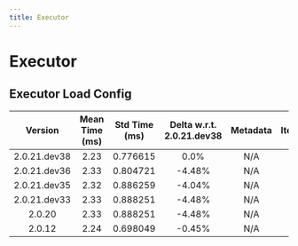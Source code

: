 ```yaml
---
title: Executor
---
```

# Executor

## Executor Load Config

| Version | Mean Time (ms) | Std Time (ms) | Delta w.r.t. 2.0.21.dev38 | Metadata | Iterations |
| :---: | :---: | :---: | :---: | :---: | :---: |
| 2.0.21.dev38 | 2.23 | 0.776615 | 0.0% | N/A | 100 |
| 2.0.21.dev36 | 2.33 | 0.804721 | -4.48% | N/A | 100 |
| 2.0.21.dev35 | 2.32 | 0.886259 | -4.04% | N/A | 100 |
| 2.0.21.dev33 | 2.33 | 0.888251 | -4.48% | N/A | 100 |
| 2.0.20 | 2.33 | 0.888251 | -4.48% | N/A | 100 |
| 2.0.12 | 2.24 | 0.698049 | -0.45% | N/A | 100 |
